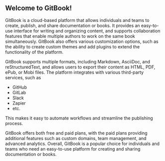 ## Welcome to GitBook!

GitBook is a cloud-based platform that allows individuals and teams to create, publish, and share documentation or books.
It provides an easy-to-use interface for writing and organizing content, and supports collaboration features that enable
multiple authors to work on the same book simultaneously. GitBook also offers various customization options, such as
the ability to create custom themes and add plugins to extend the functionality of the platform.

GitBook supports multiple formats, including Markdown, AsciiDoc, and reStructuredText, and allows users to export their
content as HTML, PDF, ePub, or Mobi files. The platform integrates with various third-party services, such as

* GitHub
* GitLab
* Slack
* Zapier
* etc.

This makes it easy to automate workflows and streamline the publishing process.

GitBook offers both free and paid plans, with the paid plans providing additional features such as custom domains, team
management, and advanced analytics. Overall, GitBook is a popular choice for individuals and teams who need an easy-to-use
platform for creating and sharing documentation or books.
